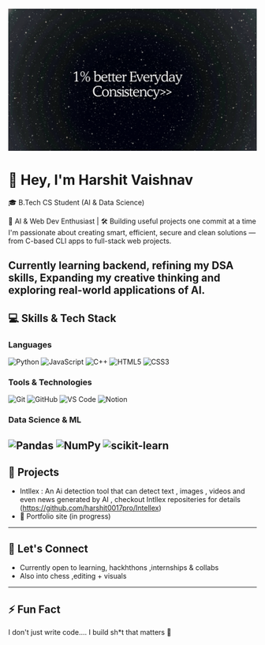 ![Banner](/banner.jpg)
# 👋 Hey, I'm Harshit Vaishnav
🎓 B.Tech CS Student (AI & Data Science)
  
 🧠 AI & Web Dev Enthusiast | 🛠️ Building useful projects one commit at a time
I'm passionate about creating smart, efficient, secure and clean solutions — from C-based CLI apps to full-stack web projects.
  
Currently learning backend, refining my DSA skills, Expanding my creative thinking and exploring real-world applications of AI.
---
## 💻 Skills & Tech Stack
### Languages
![Python](https://img.shields.io/badge/Python-3776AB?style=for-the-badge&logo=python&logoColor=white)
![JavaScript](https://img.shields.io/badge/JavaScript-F7DF1E?style=for-the-badge&logo=javascript&logoColor=black)
![C++](https://img.shields.io/badge/C++-00599C?style=for-the-badge&logo=cplusplus&logoColor=white)
![HTML5](https://img.shields.io/badge/HTML5-E34F26?style=for-the-badge&logo=html5&logoColor=white)
![CSS3](https://img.shields.io/badge/CSS3-1572B6?style=for-the-badge&logo=css3&logoColor=white)
### Tools & Technologies
![Git](https://img.shields.io/badge/Git-F05032?style=for-the-badge&logo=git&logoColor=white)
![GitHub](https://img.shields.io/badge/GitHub-181717?style=for-the-badge&logo=github&logoColor=white)
![VS Code](https://img.shields.io/badge/VS_Code-007ACC?style=for-the-badge&logo=visualstudiocode&logoColor=white)
![Notion](https://img.shields.io/badge/Notion-000000?style=for-the-badge&logo=notion&logoColor=white)
### Data Science & ML
![Pandas](https://img.shields.io/badge/Pandas-150458?style=for-the-badge&logo=pandas&logoColor=white)
![NumPy](https://img.shields.io/badge/NumPy-013243?style=for-the-badge&logo=numpy&logoColor=white)
![scikit-learn](https://img.shields.io/badge/scikit--learn-F7931E?style=for-the-badge&logo=scikitlearn&logoColor=white)
---
## 🚀 Projects
- Intllex : An Ai detection tool that can detect text , images , videos and even news generated by AI , checkout Intllex repositeries for details (https://github.com/harshit0017pro/Intellex)
- 💼 Portfolio site (in progress)
---
## 💬 Let's Connect
- Currently open to learning, hackhthons ,internships & collabs 
- Also into chess ,editing + visuals 
---
## ⚡ Fun Fact
I don't just write code.... I build sh*t that matters 😤
